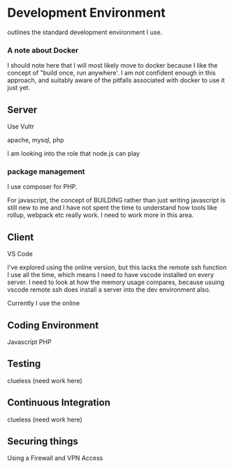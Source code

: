 # Development Environment

outlines the standard development environment I use.  

### A note about Docker
I should note here that I will most likely move to docker because I like the concept of "build once, run anywhere'.  I am not confident enough in this approach, and suitably aware of the pitfalls associated with docker to use it just yet.

## Server
Use Vultr

apache, mysql, php

I am looking into the role that node.js can play

### package management

I use composer for PHP.

For javascript, the concept of BUILDING rather than just writing javascript is still new to me and I have not spent the time to understand how tools like rollup, webpack etc really work.  I need to work more in this area.

## Client
VS Code

I've explored using the online version, but this lacks the remote ssh function I use all the time, which means I need to have vscode installed on every server.  I need to look at how the memory usage compares, because usuing vscode remote ssh does install a server into the dev environment also.

Currently I use the online



## Coding Environment

Javascript
PHP


## Testing
clueless (need work here)

## Continuous Integration
clueless (need work here)

## Securing things
Using a Firewall and VPN Access